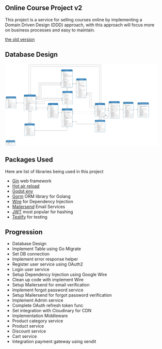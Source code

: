 ## Online Course Project v2

This project is a service for selling courses online by implementing a Domain Driven Design (DDD) approach, with this approach will focus more on business processes and easy to maintain.

[the old version](https://github.com/taufiqkba/go_online_course)

## Database Design

![Database](docs/scheme_database.jpg)

## Packages Used

Here are list of libraries being used in this project

- [Gin](https://gin-gonic.com/) web framework
- [Hot air reload](https://github.com/cosmtrek/air)
- [Godot env](https://github.com/joho/godotenv)
- [Gorm](https://gorm.io/) ORM library for Golang
- [Wire](https://github.com/google/wire) for Dependency Injection
- [Mailersend](https://github.com/mailersend/mailersend-go) Email Services
- [JWT](https://github.com/golang-jwt/jwt) most popular for hashing
- [Testify](https://github.com/stretchr/testify) for testing

## Progression

- Database Design
- Implement Table using Go Migrate
- Set DB connection
- Implement error response helper
- Register user service using OAuth2
- Login user service
- Setup Dependency Injection using Google Wire
- Clean up code with implement Wire
- Setup Mailersend for email verification
- Implement forgot password service
- Setup Mailersend for forgot password verification
- Implement Admin service
- Complete OAuth refresh token func
- Set integration with Cloudinary for CDN
- Implementation Middleware
- Product category service
- Product service
- Discount service
- Cart service
- Integration payment gateway using xendit
